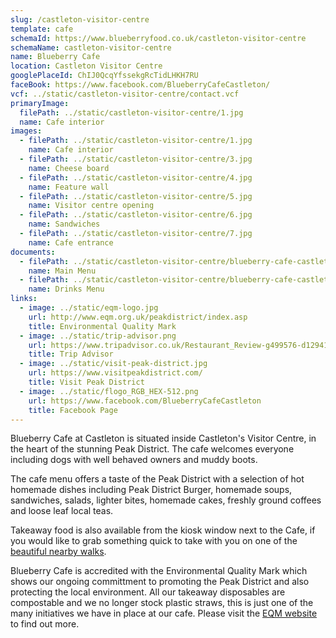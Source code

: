 ```yaml
---
slug: /castleton-visitor-centre
template: cafe
schemaId: https://www.blueberryfood.co.uk/castleton-visitor-centre
schemaName: castleton-visitor-centre
name: Blueberry Cafe
location: Castleton Visitor Centre
googlePlaceId: ChIJ0QcqYfssekgRcTidLHKH7RU
faceBook: https://www.facebook.com/BlueberryCafeCastleton/
vcf: ../static/castleton-visitor-centre/contact.vcf
primaryImage:
  filePath: ../static/castleton-visitor-centre/1.jpg
  name: Cafe interior
images:
  - filePath: ../static/castleton-visitor-centre/1.jpg
    name: Cafe interior
  - filePath: ../static/castleton-visitor-centre/3.jpg
    name: Cheese board
  - filePath: ../static/castleton-visitor-centre/4.jpg
    name: Feature wall
  - filePath: ../static/castleton-visitor-centre/5.jpg
    name: Visitor centre opening
  - filePath: ../static/castleton-visitor-centre/6.jpg
    name: Sandwiches
  - filePath: ../static/castleton-visitor-centre/7.jpg
    name: Cafe entrance
documents:
  - filePath: ../static/castleton-visitor-centre/blueberry-cafe-castleton-menu-feb-2019.pdf
    name: Main Menu
  - filePath: ../static/castleton-visitor-centre/blueberry-cafe-castleton-drinks-menu-march-2019.pdf
    name: Drinks Menu
links:
  - image: ../static/eqm-logo.jpg
    url: http://www.eqm.org.uk/peakdistrict/index.asp
    title: Environmental Quality Mark
  - image: ../static/trip-advisor.png
    url: https://www.tripadvisor.co.uk/Restaurant_Review-g499576-d12941738-Reviews-Blueberry_Cafe-Castleton_Hope_Valley_Peak_District_National_Park_England.html
    title: Trip Advisor
  - image: ../static/visit-peak-district.jpg
    url: https://www.visitpeakdistrict.com/
    title: Visit Peak District
  - image: ../static/flogo_RGB_HEX-512.png
    url: https://www.facebook.com/BlueberryCafeCastleton
    title: Facebook Page
---
```


Blueberry Cafe at Castleton is situated inside Castleton's Visitor Centre, in the heart of the stunning Peak District. The cafe welcomes everyone including dogs with well behaved owners and muddy boots.

The cafe menu offers a taste of the Peak District with a selection of hot homemade dishes including Peak District Burger, homemade soups, sandwiches, salads, lighter bites, homemade cakes, freshly ground coffees and loose leaf local teas.

Takeaway food is also available from the kiosk window next to the Cafe, if you would like to grab something quick to take with you on one of the [beautiful nearby walks](https://www.visitpeakdistrict.com/things-to-do/activities/walking-and-hiking/10-great-walks-in-the-peak-district-and-derbyshire).

Blueberry Cafe is accredited with the Environmental Quality Mark which shows our ongoing committment to promoting the Peak District and also protecting the local environment. All our takeaway disposables are compostable and we no longer stock plastic straws, this is just one of the many initiatives we have in place at our cafe. Please visit the [EQM website](http://www.eqm.org.uk/peakdistrict/about-eqm.asp) to find out more.
